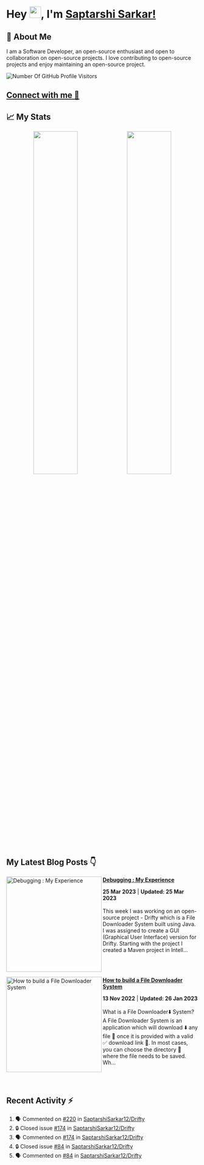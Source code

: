 # Hey <img src="https://github.com/TheDudeThatCode/TheDudeThatCode/blob/master/Assets/Hi.gif" width="30">, I'm [Saptarshi Sarkar!](https://bio.link/saptarshi) 

## 🚀 About Me
I am a Software Developer, an open-source enthusiast and open to collaboration on open-source projects. 
I love contributing to open-source projects and enjoy maintaining an open-source project.

![Number Of GitHub Profile Visitors](https://visitor-badge.laobi.icu/badge?page_id=saptarshisarkar12.saptarshisarkar12)

## [Connect with me 💬](https://bio.link/saptarshi) 

## 📈 My Stats
<p align="center">	
  <img width="48%" src="https://github-readme-stats.vercel.app/api?username=saptarshisarkar12&show_icons=true&theme=tokyonight" />
  <img width="48%" src="https://github-readme-streak-stats.herokuapp.com/?user=saptarshisarkar12&theme=tokyonight" />
</p>

## My Latest Blog Posts 👇
<!-- HASHNODE_BLOG:START -->
<p align="left">
<a href="https://saptarshisarkar.hashnode.dev//debugging-my-experience" title="Debugging : My Experience"><img src="https://cdn.hashnode.com/res/hashnode/image/stock/unsplash/m_HRfLhgABo/upload/efc282e50e2acfe4dd1900b42c467598.jpeg" alt="Debugging : My Experience" width="250px" align="left" /></a>
<a href="https://saptarshisarkar.hashnode.dev//debugging-my-experience" title="Debugging : My Experience"><strong>Debugging : My Experience</strong></a>
<div><strong>25 Mar 2023</strong> | <strong>Updated: 25 Mar 2023</strong></div>
<br/> This week I was working on an open-source project - Drifty which is a File Downloader System built using Java. I was assigned to create a GUI (Graphical User Interface) version for Drifty.
Starting with the project
I created a Maven project in Intell... </p> <br/> <br/>
<p align="left">
<a href="https://saptarshisarkar.hashnode.dev//how-to-build-a-file-downloader-system" title="How to build a File Downloader System"><img src="https://cdn.hashnode.com/res/hashnode/image/unsplash/f77Bh3inUpE/upload/v1668352921451/5M9x6Y90nd.jpeg" alt="How to build a File Downloader System" width="250px" align="left" /></a>
<a href="https://saptarshisarkar.hashnode.dev//how-to-build-a-file-downloader-system" title="How to build a File Downloader System"><strong>How to build a File Downloader System</strong></a>
<div><strong>13 Nov 2022</strong> | <strong>Updated: 26 Jan 2023</strong></div>
<br/> What is a File Downloader⬇️ System?
A File Downloader System is an application which will download ⬇️ any file 📄 once it is provided with a valid ✅ download link 🔗. In most cases, you can choose the directory 📁 where the file needs to be saved.
Wh... </p> <br/> <br/>
<!-- HASHNODE_BLOG:END -->

## Recent Activity ⚡
<!--START_SECTION:activity-->
1. 🗣 Commented on [#220](https://github.com/SaptarshiSarkar12/Drifty/issues/220) in [SaptarshiSarkar12/Drifty](https://github.com/SaptarshiSarkar12/Drifty)
2. 🔒 Closed issue [#174](https://github.com/SaptarshiSarkar12/Drifty/issues/174) in [SaptarshiSarkar12/Drifty](https://github.com/SaptarshiSarkar12/Drifty)
3. 🗣 Commented on [#174](https://github.com/SaptarshiSarkar12/Drifty/issues/174) in [SaptarshiSarkar12/Drifty](https://github.com/SaptarshiSarkar12/Drifty)
4. 🔒 Closed issue [#84](https://github.com/SaptarshiSarkar12/Drifty/issues/84) in [SaptarshiSarkar12/Drifty](https://github.com/SaptarshiSarkar12/Drifty)
5. 🗣 Commented on [#84](https://github.com/SaptarshiSarkar12/Drifty/issues/84) in [SaptarshiSarkar12/Drifty](https://github.com/SaptarshiSarkar12/Drifty)
<!--END_SECTION:activity-->
